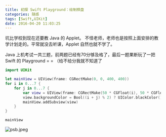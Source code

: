 ```yaml
---
title: 初探 Swift Playground：绘制棋盘
categories: 随感
tags: [Swift,UIKit]
date: 2016-04-20 11:03:25
---
```


坑比学校到现在还要教 Java 的 Applet。
不怪老师，老师也是按照上面安排的教学计划走的。平常就没去听课，Applet 自然也就不学了。

Java 上机考试一共三题，前两题已经有70分够及格了，最后一题果断玩了一把 Swift 的 Playground = =
（给不给分我就不知道了

``` swift
import UIKit

let mainView = UIView(frame: CGRectMake(0, 0, 400, 400))
for i in 0...7 {
    for j in 0...7 {
        var view = UIView(frame: CGRectMake(50 * CGFloat(i), 50 * CGFloat(j), 50, 50))
        view.backgroundColor = Bool((i + j) % 2) ? UIColor.blackColor() : UIColor.redColor();
        mainView.addSubview(view)
    }
}

mainView
```

![psb.jpeg][1]

  [1]: https://82flex.com/usr/uploads/2016/04/2470576773.jpeg